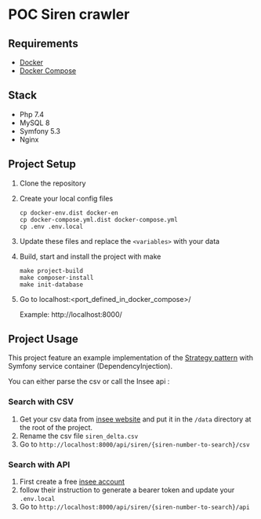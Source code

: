 # POC Siren crawler

## Requirements

- [Docker](https://docs.docker.com/engine/)
- [Docker Compose](https://docs.docker.com/compose/)

## Stack

- Php 7.4
- MySQL 8
- Symfony 5.3
- Nginx

## Project Setup

1. Clone the repository

2. Create your local config files

    ```shell
    cp docker-env.dist docker-en
    cp docker-compose.yml.dist docker-compose.yml
    cp .env .env.local
    ```

3. Update these files and replace the `<variables>` with your data

4. Build, start and install the project with make

    ```shell
    make project-build
    make composer-install
    make init-database
    ```

5. Go to localhost:<port_defined_in_docker_compose>/

    Example: http://localhost:8000/

## Project Usage

This project feature an example implementation of the [Strategy pattern](https://en.wikipedia.org/wiki/Strategy_pattern) 
with Symfony service container (DependencyInjection).

You can either parse the csv or call the Insee api :

### Search with CSV

1. Get your csv data from
[insee website](https://www.data.gouv.fr/fr/datasets/base-sirene-des-entreprises-et-de-leurs-etablissements-siren-siret/)
and put it in the `/data` directory at the root of the project.
2. Rename the csv file `siren_delta.csv`
3. Go to `http://localhost:8000/api/siren/{siren-number-to-search}/csv`

### Search with API

1. First create a free [insee account](https://api.insee.fr/)
2. follow their instruction to generate a bearer token and update your `.env.local`
3. Go to `http://localhost:8000/api/siren/{siren-number-to-search}/api`